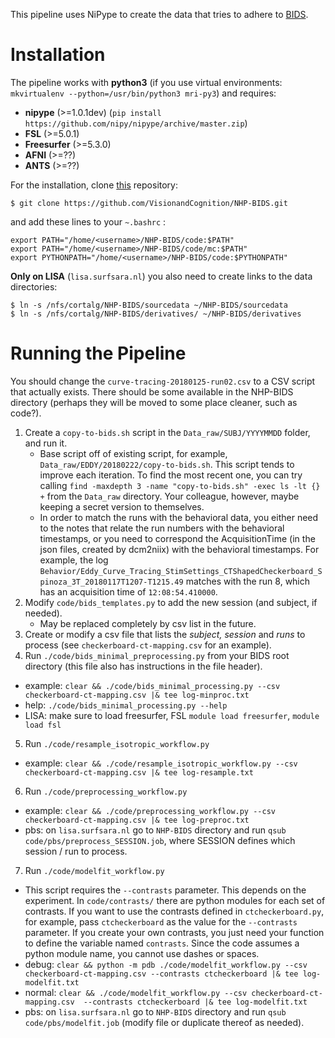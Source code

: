 This pipeline uses NiPype to create the data that tries to adhere to [BIDS](http://bids.neuroimaging.io).

Installation
============

The pipeline works with **python3** (if you use virtual environments: `mkvirtualenv --python=/usr/bin/python3 mri-py3`) and requires:
* **nipype** (>=1.0.1dev) (`pip install https://github.com/nipy/nipype/archive/master.zip`)
* **FSL** (>=5.0.1)
* **Freesurfer** (>=5.3.0)
* **AFNI** (>=??)
* **ANTS** (>=??)

For the installation, clone [this](https://github.com/VisionandCognition/NHP-BIDS/) repository:

    $ git clone https://github.com/VisionandCognition/NHP-BIDS.git
    
and add these lines to your ``~.bashrc`` :

```
export PATH="/home/<username>/NHP-BIDS/code:$PATH"
export PATH="/home/<username>/NHP-BIDS/code/mc:$PATH"
export PYTHONPATH="/home/<username>/NHP-BIDS/code:$PYTHONPATH"
``` 

**Only on LISA** (`lisa.surfsara.nl`) you also need to create links to the data directories:

    $ ln -s /nfs/cortalg/NHP-BIDS/sourcedata ~/NHP-BIDS/sourcedata
    $ ln -s /nfs/cortalg/NHP-BIDS/derivatives/ ~/NHP-BIDS/derivatives

Running the Pipeline
====================

You should change the `curve-tracing-20180125-run02.csv` to a CSV script that actually exists. There should be some available in the NHP-BIDS directory (perhaps they will be moved to some place cleaner, such as code?).

1. Create a `copy-to-bids.sh` script in the `Data_raw/SUBJ/YYYYMMDD` folder, and run it.
   * Base script off of existing script, for example, `Data_raw/EDDY/20180222/copy-to-bids.sh`. This script tends to improve each iteration. To find the most recent one, you can try calling `find -maxdepth 3 -name "copy-to-bids.sh" -exec ls -lt {} +` from the `Data_raw` directory. Your colleague, however, maybe keeping a secret version to themselves.
   * In order to match the runs with the behavioral data, you either need to the notes that relate the run numbers with the behavioral timestamps, or you need to correspond the AcquisitionTime (in the json files, created by dcm2niix) with the behavioral timestamps. For example, the log `Behavior/Eddy_Curve_Tracing_StimSettings_CTShapedCheckerboard_Spinoza_3T_20180117T1207-T1215.49` matches with the run 8, which has an acquisition time of `12:08:54.410000`.
2. Modify `code/bids_templates.py` to add the new session (and subject, if needed).
   * May be replaced completely by csv list in the future.
3. Create or modify a csv file that lists the *subject, session* and *runs* to process (see `checkerboard-ct-mapping.csv` for an example).
4. Run `./code/bids_minimal_preprocessing.py` from your BIDS root directory (this file also has instructions in the file header).
  * example: `clear && ./code/bids_minimal_processing.py --csv checkerboard-ct-mapping.csv |& tee log-minproc.txt`
  * help: `./code/bids_minimal_processing.py --help`
  * LISA: make sure to load freesurfer, FSL ``module load freesurfer``, ``module load fsl``
5. Run `./code/resample_isotropic_workflow.py`
  * example: `clear && ./code/resample_isotropic_workflow.py --csv checkerboard-ct-mapping.csv |& tee log-resample.txt`
6. Run `./code/preprocessing_workflow.py`
  * example: `clear && ./code/preprocessing_workflow.py --csv checkerboard-ct-mapping.csv |& tee log-preproc.txt`
  * pbs: on `lisa.surfsara.nl` go to `NHP-BIDS` directory and run `qsub code/pbs/preprocess_SESSION.job`, where SESSION defines which session / run to process.
7. Run `./code/modelfit_workflow.py`
  * This script requires the `--contrasts` parameter. This depends on the experiment. In `code/contrasts/` there are python modules for each set of contrasts. If you want to use the contrasts defined in `ctcheckerboard.py`, for example, pass `ctcheckerboard` as the value for the `--contrasts` parameter. If you create your own contrasts, you just need your function to define the variable named `contrasts`. Since the code assumes a python module name, you cannot use dashes or spaces.
  * debug: `clear && python -m pdb ./code/modelfit_workflow.py --csv checkerboard-ct-mapping.csv --contrasts ctcheckerboard |& tee log-modelfit.txt`
  * normal: `clear && ./code/modelfit_workflow.py --csv checkerboard-ct-mapping.csv  --contrasts ctcheckerboard |& tee log-modelfit.txt`
  * pbs: on `lisa.surfsara.nl` go to `NHP-BIDS` directory and run `qsub code/pbs/modelfit.job` (modify file or duplicate thereof as needed).

